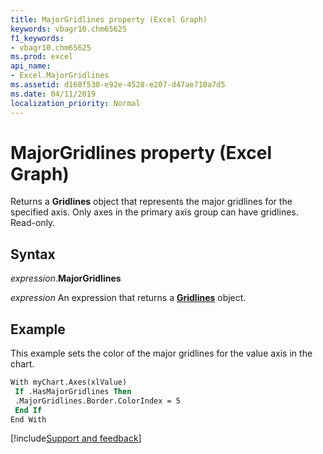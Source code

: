 ```yaml
---
title: MajorGridlines property (Excel Graph)
keywords: vbagr10.chm65625
f1_keywords:
- vbagr10.chm65625
ms.prod: excel
api_name:
- Excel.MajorGridlines
ms.assetid: d160f530-e92e-4528-e207-d47ae710a7d5
ms.date: 04/11/2019
localization_priority: Normal
---
```



# MajorGridlines property (Excel Graph)

Returns a **Gridlines** object that represents the major gridlines for the specified axis. Only axes in the primary axis group can have gridlines. Read-only.

## Syntax

_expression_.**MajorGridlines**

_expression_ An expression that returns a **[Gridlines](Excel.Gridlines-graph-object.md)** object.


## Example

This example sets the color of the major gridlines for the value axis in the chart.

```vb
With myChart.Axes(xlValue) 
 If .HasMajorGridlines Then 
 .MajorGridlines.Border.ColorIndex = 5 
 End If 
End With
```

[!include[Support and feedback](~/includes/feedback-boilerplate.md)]